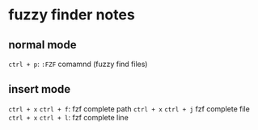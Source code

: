 # fuzzy finder notes

## normal mode

`ctrl + p`: `:FZF` comamnd (fuzzy find files)

## insert mode

`ctrl + x` `ctrl + f`: fzf complete path
`ctrl + x` `ctrl + j` fzf complete file
`ctrl + x` `ctrl + l`: fzf complete line

